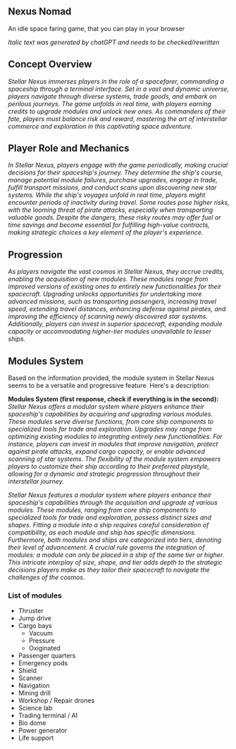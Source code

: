 ## Nexus Nomad
An idle space faring game, that you can play in your browser

*Italic text was generated by chatGPT and needs to be checked/rewritten*
## Concept Overview

*Stellar Nexus immerses players in the role of a spacefarer, commanding a spaceship through a terminal interface. Set in a vast and dynamic universe, players navigate through diverse systems, trade goods, and embark on perilous journeys. The game unfolds in real time, with players earning credits to upgrade modules and unlock new ones. As commanders of their fate, players must balance risk and reward, mastering the art of interstellar commerce and exploration in this captivating space adventure.*

## Player Role and Mechanics

*In Stellar Nexus, players engage with the game periodically, making crucial decisions for their spaceship's journey. They determine the ship's course, manage potential module failures, purchase upgrades, engage in trade, fulfill transport missions, and conduct scans upon discovering new star systems. While the ship's voyages unfold in real time, players might encounter periods of inactivity during travel. Some routes pose higher risks, with the looming threat of pirate attacks, especially when transporting valuable goods. Despite the dangers, these risky routes may offer fuel or time savings and become essential for fulfilling high-value contracts, making strategic choices a key element of the player's experience.*

## Progression

*As players navigate the vast cosmos in Stellar Nexus, they accrue credits, enabling the acquisition of new modules. These modules range from improved versions of existing ones to entirely new functionalities for their spacecraft. Upgrading unlocks opportunities for undertaking more advanced missions, such as transporting passengers, increasing travel speed, extending travel distances, enhancing defense against pirates, and improving the efficiency of scanning newly discovered star systems. Additionally, players can invest in superior spacecraft, expanding module capacity or accommodating higher-tier modules unavailable to lesser ships.*

## Modules System

Based on the information provided, the module system in Stellar Nexus seems to be a versatile and progressive feature. Here's a description:

**Modules System (first response, check if everything is in the second):**
*Stellar Nexus offers a modular system where players enhance their spaceship's capabilities by acquiring and upgrading various modules. These modules serve diverse functions, from core ship components to specialized tools for trade and exploration. Upgrades may range from optimizing existing modules to integrating entirely new functionalities. For instance, players can invest in modules that improve navigation, protect against pirate attacks, expand cargo capacity, or enable advanced scanning of star systems. The flexibility of the module system empowers players to customize their ship according to their preferred playstyle, allowing for a dynamic and strategic progression throughout their interstellar journey.*

*Stellar Nexus features a modular system where players enhance their spaceship's capabilities through the acquisition and upgrade of various modules. These modules, ranging from core ship components to specialized tools for trade and exploration, possess distinct sizes and shapes. Fitting a module into a ship requires careful consideration of compatibility, as each module and ship has specific dimensions. Furthermore, both modules and ships are categorized into tiers, denoting their level of advancement. A crucial rule governs the integration of modules: a module can only be placed in a ship of the same tier or higher. This intricate interplay of size, shape, and tier adds depth to the strategic decisions players make as they tailor their spacecraft to navigate the challenges of the cosmos.*

### List of modules

- Thruster
- Jump drive
- Cargo bays
	- Vacuum
	- Pressure
	- Oxiginated 
- Passenger quarters
- Emergency pods
- Shield
- Scanner
- Navigation
- Mining drill
- Workshop / Repair drones
- Science lab
- Trading terminal / AI
- Bio dome
- Power generator
- Life support